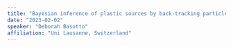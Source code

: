 ```yaml
---
title: "Bayesian inference of plastic sources by back-tracking particles in the Black Sea"
date: "2023-02-02"
speaker: "Deborah Basotto"
affiliation: "Uni Lausanne, Switzerland"
---
```

